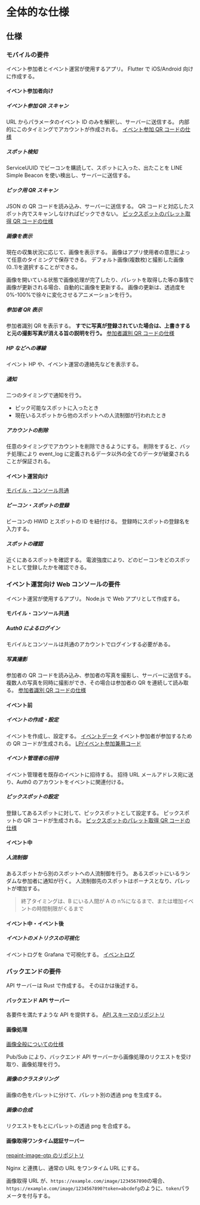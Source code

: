 # 全体的な仕様

## 仕様

### モバイルの要件

イベント参加者とイベント運営が使用するアプリ。
Flutter で iOS/Android 向けに作成する。

#### イベント参加者向け

##### イベント参加 QR スキャン

URL からパラメータのイベント ID のみを解釈し、サーバーに送信する。
内部的にこのタイミングでアカウントが作成される。
[イベント参加 QR コードの仕様](../system/data.md#LP/イベント参加兼用コード)

##### スポット検知

ServiceUUID でビーコンを購読して、スポットに入った、出たことを LINE Simple Beacon を使い検出し、サーバーに送信する。

##### ピック用 QR スキャン

JSON の QR コードを読み込み、サーバーに送信する。
QR コードと対応したスポット内でスキャンしなければピックできない。
[ピックスポットのパレット取得 QR コードの仕様](../system/data.md#ピックスポットのパレット取得コード)

##### 画像を表示

現在の収集状況に応じて、画像を表示する。
画像はアプリ使用者の意思によって任意のタイミングで保存できる。
デフォルト画像(複数枚)と撮影した画像(0..1)を選択することができる。

画像を開いている状態で画像処理が完了したり、パレットを取得した等の事情で画像が更新される場合、自動的に画像を更新する。
画像の更新は、透過度を 0%-100%で徐々に変化させるアニメーションを行う。

##### 参加者 QR 表示

参加者識別 QR を表示する。
**すでに写真が登録されていた場合は、上書きすると元の撮影写真が消える旨の説明を行う。**
[参加者識別 QR コードの仕様](../system/data.md#参加者識別コード)

##### HP などへの導線

イベント HP や、イベント運営の連絡先などを表示する。

##### 通知

二つのタイミングで通知を行う。

- ピック可能なスポットに入ったとき
- 現在いるスポットから他のスポットへの人流制御が行われたとき

##### アカウントの削除

任意のタイミングでアカウントを削除できるようにする。
削除をすると、バッチ処理により event_log に定義されるデータ以外の全てのデータが破棄されることが保証される。

#### イベント運営向け

[モバイル・コンソール共通](#モバイル・コンソール共通)

##### ビーコン・スポットの登録

ビーコンの HWID とスポットの ID を紐付ける。
登録時にスポットの登録名を入力する。

##### スポットの確認

近くにあるスポットを確認する。
電波強度により、どのビーコンをどのスポットとして登録したかを確認できる。

### イベント運営向け Web コンソールの要件

イベント運営が使用するアプリ。
Node.js で Web アプリとして作成する。

#### モバイル・コンソール共通

##### Auth0 によるログイン

モバイルとコンソールは共通のアカウントでログインする必要がある。

##### 写真撮影

参加者の QR コードを読み込み、参加者の写真を撮影し、サーバーに送信する。
複数人の写真を同時に撮影ができ、その場合は参加者の QR を連続して読み取る。
[参加者識別 QR コードの仕様](../system/data.md#参加者識別コード)

#### イベント前

##### イベントの作成・設定

イベントを作成し、設定する。
[イベントデータ](../system/data.md#イベントデータ)
イベント参加者が参加するための QR コードが生成される。
[LP/イベント参加兼用コード](../system/data.md#LP/イベント参加兼用コード)

##### イベント管理者の招待

イベント管理者を既存のイベントに招待する。
招待 URL メールアドレス宛に送り、Auth0 のアカウントをイベントに関連付ける。

##### ピックスポットの設定

登録してあるスポットに対して、ピックスポットとして設定する。
ピックスポットの QR コードが生成される。
[ピックスポットのパレット取得 QR コードの仕様](../system/data.md#ピックスポットのパレット取得コード)

#### イベント中

##### 人流制御

あるスポットから別のスポットへの人流制御を行う。
あるスポットにいるランダムな参加者に通知が行く。
人流制御先のスポットはボーナスとなり、パレットが増加する。

> 終了タイミングは、B にいる人間が A の n%になるまで、または増加イベントの時間制限がくるまで

#### イベント中・イベント後

##### イベントのメトリクスの可視化

イベントログを Grafana で可視化する。
[イベントログ](../system/data.md#イベントログ)

### バックエンドの要件

API サーバーは Rust で作成する。
そのほかは後述する。

#### バックエンド API サーバー

各要件を満たすような API を提供する。
[API スキーマのリポジトリ](https://github.com/after-school-garbage-squad/repaint-schema)

#### 画像処理

[画像全般についての仕様](../system/logic/image.md)

Pub/Sub により、バックエンド API サーバーから画像処理のリクエストを受け取り、画像処理を行う。

##### 画像のクラスタリング

画像の色をパレットに分けて、パレット別の透過 png を生成する。

##### 画像の合成

リクエストをもとにパレットの透過 png を合成する。

#### 画像取得ワンタイム認証サーバー

[repaint-image-otp のリポジトリ](https://github.com/after-school-garbage-squad/repaint-image-otp)

Nginx と連携し、通常の URL をワンタイム URL にする。

画像取得 URL が、`https://example.com/image/1234567890`の場合、`https://example.com/image/1234567890?token=abcdefg`のように、`token`パラメータを付与する。
